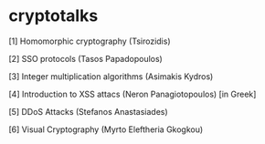 # cryptotalks
[1] Homomorphic cryptography (Tsirozidis)

[2] SSO protocols (Tasos Papadopoulos)

[3] Integer multiplication algorithms (Asimakis Kydros)

[4] Introduction to XSS attacs (Neron Panagiotopoulos) [in Greek]

[5] DDoS Attacks (Stefanos Anastasiades)

[6] Visual Cryptography (Myrto Eleftheria Gkogkou)